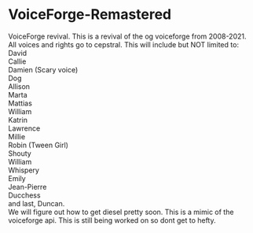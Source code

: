 # VoiceForge-Remastered
VoiceForge revival.
This is a revival of the og voiceforge from 2008-2021. All voices and rights go to cepstral.
This will include but NOT limited to:
<br>
David
<br>
Callie
<br>
Damien (Scary voice)
<br>
Dog
<br>
Allison
<br>
Marta
<br>
Mattias
<br>
William
<br>
Katrin
<br>
Lawrence
<br>
Millie
<br>
Robin (Tween Girl)
<br>
Shouty
<br>
William
<br>
Whispery
<br>
Emily
<br>
Jean-Pierre
<br>
Ducchess
<br>
and last, Duncan.
<br>
We will figure out how to get diesel pretty soon.
This is a mimic of the voiceforge api.
This is still being worked on so dont get to hefty.
